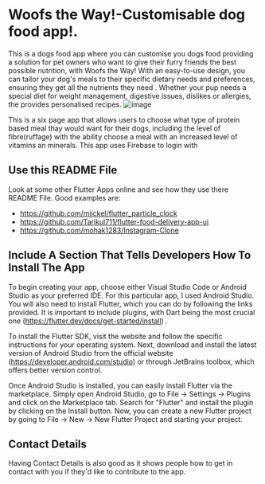 # Woofs the Way!-Customisable dog food app!.

This is a dogs food app where you can customise you dogs food providing a solution for pet owners who want to give their furry friends the best possible nutrition, with Woofs the Way! With an easy-to-use design, you can tailor your dog's meals to their specific dietary needs and preferences, ensuring they get all the nutrients they need . Whether your pup needs a special diet for weight management, digestive issues, dislikes or allergies, the provides personalised recipes.
![image](https://user-images.githubusercontent.com/114082509/235632616-aab60729-a699-427c-830f-12f66c969038.png)



This is a six page app that allows users to choose what type of protein based meal thay would want for their dogs, including the level of fibre(ruffage) with the ability choose a meal with an increased level of vitamins an minerals. This app uses Firebase to login with


## Use this README File 



Look at some other Flutter Apps online and see how they use there README File.  Good examples are:

- https://github.com/miickel/flutter_particle_clock
- https://github.com/Tarikul711/flutter-food-delivery-app-ui    
- https://github.com/mohak1283/Instagram-Clone


## Include A Section That Tells Developers How To Install The App

To begin creating your app, choose either Visual Studio Code or Android Studio as your preferred IDE. For this particular app, I used Android Studio. You will also need to install Flutter, which you can do by following the links provided. It is important to include plugins, with Dart being the most crucial one (https://flutter.dev/docs/get-started/install) .

To install the Flutter SDK, visit the website and follow the specific instructions for your operating system. Next, download and install the latest version of Android Studio from the official website (https://developer.android.com/studio)  or through JetBrains toolbox, which offers better version control.

Once Android Studio is installed, you can easily install Flutter via the marketplace. Simply open Android Studio, go to File -> Settings -> Plugins and click on the Marketplace tab. Search for "Flutter" and install the plugin by clicking on the Install button. Now, you can create a new Flutter project by going to File -> New -> New Flutter Project and starting your project.
 

##  Contact Details

Having Contact Details is also good as it shows people how to get in contact with you if they'd like to contribute to the app. 
